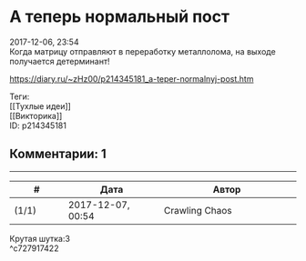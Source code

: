 А теперь нормальный пост
========================

  
2017-12-06, 23:54  
 Когда матрицу отправляют в переработку металлолома, на выходе получается детерминант!   
  
<https://diary.ru/~zHz00/p214345181_a-teper-normalnyj-post.htm>  
  
Теги:  
[[Тухлые идеи]]  
[[Викторика]]  
ID: p214345181  


Комментарии: 1
--------------

  


---



|         #         |              Дата              |                     Автор                     |           ID           |
| --- | --- | --- | --- |
| (1/1) | 2017-12-07, 00:54 | Crawling Chaos | c727917422 |

  
 Крутая шутка:3   
 ^c727917422